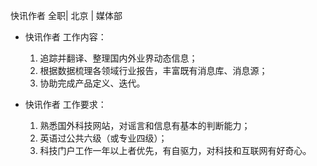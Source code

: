 快讯作者 全职| 北京 | 媒体部

* 快讯作者 工作内容：

  1. 追踪并翻译、整理国内外业界动态信息；
  1. 根据数据梳理各领域行业报告，丰富既有消息库、消息源；  1. 协助完成产品定义、迭代。	
* 快讯作者 工作要求：

  1. 熟悉国外科技网站，对谣言和信息有基本的判断能力；  1. 英语过公共六级（或专业四级）；  1. 科技门户工作一年以上者优先，有自驱力，对科技和互联网有好奇心。
 